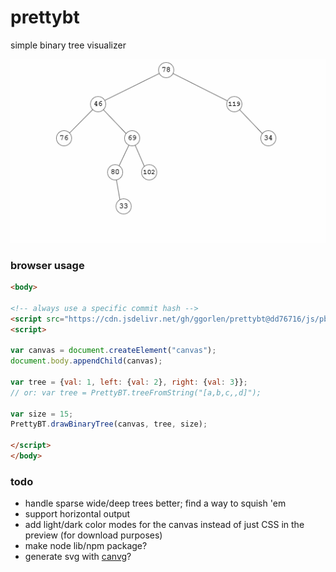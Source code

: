 # prettybt

simple binary tree visualizer

![binary trees](assets/trees.gif)

### browser usage

```html
<body>

<!-- always use a specific commit hash -->
<script src="https://cdn.jsdelivr.net/gh/ggorlen/prettybt@dd76716/js/pbt.js"></script>
<script>

var canvas = document.createElement("canvas");
document.body.appendChild(canvas);

var tree = {val: 1, left: {val: 2}, right: {val: 3}};
// or: var tree = PrettyBT.treeFromString("[a,b,c,,d]");

var size = 15;
PrettyBT.drawBinaryTree(canvas, tree, size);

</script>
</body>
```

### todo

- handle sparse wide/deep trees better; find a way to squish 'em
- support horizontal output
- add light/dark color modes for the canvas instead of just CSS in the preview (for download purposes)
- make node lib/npm package?
- generate svg with [canvg](https://github.com/canvg/canvg)?

